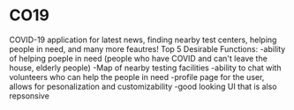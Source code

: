 # CO19
COVID-19 application for latest news, finding nearby test centers, helping people in need, and many more feautres!
Top 5 Desirable Functions:
-ability of helping poeple in need (people who have COVID and can't leave the house, elderly people) 
-Map of nearby testing facilities
-ability to chat with volunteers who can help the people in need 
-profile page for the user, allows for pesonalization and customizability 
-good looking UI that is also repsonsive
